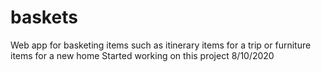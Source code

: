# baskets
Web app for basketing items such as itinerary items for a trip or furniture items for a new home
Started working on this project 8/10/2020
